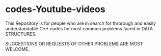 # codes-Youtube-videos

This Repository is for people who are in search for throrough and easily understandable C++ codes
for most common problems faced in DATA STRUCTURES.

SUGGESTIONS OR REQUESTS OF OTHER PROBLEMS ARE MOST WELCOME.
